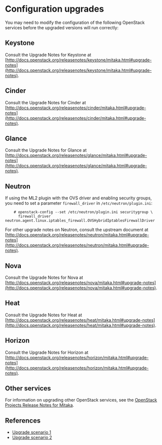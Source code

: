 # Configuration upgrades

You may need to modify the configuration of the following OpenStack
services before the upgraded versions will run correctly:

## Keystone

Consult the Upgrade Notes for Keystone at
[http://docs.openstack.org/releasenotes/keystone/mitaka.html#upgrade-notes](http://docs.openstack.org/releasenotes/keystone/mitaka.html#upgrade-notes).

## Cinder

Consult the Upgrade Notes for Cinder at
[http://docs.openstack.org/releasenotes/cinder/mitaka.html#upgrade-notes](http://docs.openstack.org/releasenotes/cinder/mitaka.html#upgrade-notes).

## Glance

Consult the Upgrade Notes for Glance at
[http://docs.openstack.org/releasenotes/glance/mitaka.html#upgrade-notes](http://docs.openstack.org/releasenotes/glance/mitaka.html#upgrade-notes).

## Neutron

If using the ML2 plugin with the OVS driver and enabling security groups, you
need to set a parameter `firewall_driver` in `/etc/neutron/plugin.ini`:

        # openstack-config --set /etc/neutron/plugin.ini securitygroup \
          firewall_driver neutron.agent.linux.iptables_firewall.OVSHybridIptablesFirewallDriver

For other upgrade notes on Neutron, consult the upstream document at
[http://docs.openstack.org/releasenotes/neutron/mitaka.html#upgrade-notes](http://docs.openstack.org/releasenotes/neutron/mitaka.html#upgrade-notes).

## Nova

Consult the Upgrade Notes for Nova at
[http://docs.openstack.org/releasenotes/nova/mitaka.html#upgrade-notes](http://docs.openstack.org/releasenotes/nova/mitaka.html#upgrade-notes).

## Heat

Consult the Upgrade Notes for Heat at
[http://docs.openstack.org/releasenotes/heat/mitaka.html#upgrade-notes](http://docs.openstack.org/releasenotes/heat/mitaka.html#upgrade-notes).

## Horizon

Consult the Upgrade Notes for Horizon at
[http://docs.openstack.org/releasenotes/horizon/mitaka.html#upgrade-notes](http://docs.openstack.org/releasenotes/horizon/mitaka.html#upgrade-notes).

## Other services

For information on upgrading other OpenStack services, see the
[OpenStack Projects Release Notes for Mitaka](http://releases.openstack.org/mitaka/index.html).

## References

* [Upgrade scenario 1](/install/upgrading-rdo-1/)
* [Upgrade scenario 2](/install/upgrading-rdo-2/)

